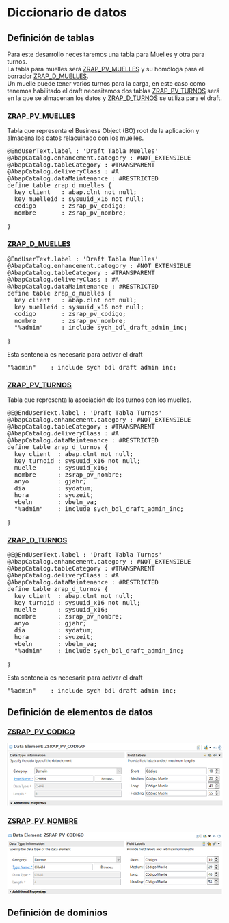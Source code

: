 # Diccionario de datos

## Definición de tablas
Para este desarrollo necesitaremos una tabla para Muelles y otra para turnos. <br>
La tabla para muelles será [ZRAP_PV_MUELLES](#ZRAP_PV_MUELLES) y su homóloga para el borrador [ZRAP_D_MUELLES](#ZRAP_D_MUELLES). <br>
Un muelle puede tener varios turnos para la carga, en este caso como tenemos habilitado el draft necesitamos dos tablas [ZRAP_PV_TURNOS](#ZRAP_PV_TURNOS) será en la que se almacenan los datos y [ZRAP_D_TURNOS](#ZRAP_D_TURNOS) se utiliza para el draft.

### [ZRAP_PV_MUELLES](#ZRAP_PV_MUELLES)
Tabla que representa el Business Object (BO) root de la aplicación y almacena los datos relacuinado con los muelles.

<pre>
@EndUserText.label : 'Draft Tabla Muelles'
@AbapCatalog.enhancement.category : #NOT_EXTENSIBLE
@AbapCatalog.tableCategory : #TRANSPARENT
@AbapCatalog.deliveryClass : #A
@AbapCatalog.dataMaintenance : #RESTRICTED
define table zrap_d_muelles {
  key client   : abap.clnt not null;
  key muelleid : sysuuid_x16 not null;
  codigo       : zsrap_pv_codigo;
  nombre       : zsrap_pv_nombre;

}
</pre>

### [ZRAP_D_MUELLES](#ZRAP_D_MUELLES)
<pre>
@EndUserText.label : 'Draft Tabla Muelles'
@AbapCatalog.enhancement.category : #NOT_EXTENSIBLE
@AbapCatalog.tableCategory : #TRANSPARENT
@AbapCatalog.deliveryClass : #A
@AbapCatalog.dataMaintenance : #RESTRICTED
define table zrap_d_muelles {
  key client   : abap.clnt not null;
  key muelleid : sysuuid_x16 not null;
  codigo       : zsrap_pv_codigo;
  nombre       : zsrap_pv_nombre;
  "%admin"     : include sych_bdl_draft_admin_inc;

}
</pre>
Esta sentencia es necesaria para activar el draft
<pre>
"%admin"    : include sych_bdl_draft_admin_inc;
</pre>

### [ZRAP_PV_TURNOS](#ZRAP_PV_TURNOS)
Tabla que representa la asociación de los turnos con los muelles.
<pre>
@E@EndUserText.label : 'Draft Tabla Turnos'
@AbapCatalog.enhancement.category : #NOT_EXTENSIBLE
@AbapCatalog.tableCategory : #TRANSPARENT
@AbapCatalog.deliveryClass : #A
@AbapCatalog.dataMaintenance : #RESTRICTED
define table zrap_d_turnos {
  key client  : abap.clnt not null;
  key turnoid : sysuuid_x16 not null;
  muelle      : sysuuid_x16;
  nombre      : zsrap_pv_nombre;
  anyo        : gjahr;
  dia         : sydatum;
  hora        : syuzeit;
  vbeln       : vbeln_va;
  "%admin"    : include sych_bdl_draft_admin_inc;

}
</pre>

### [ZRAP_D_TURNOS](#ZRAP_D_TURNOS)
<pre>
@E@EndUserText.label : 'Draft Tabla Turnos'
@AbapCatalog.enhancement.category : #NOT_EXTENSIBLE
@AbapCatalog.tableCategory : #TRANSPARENT
@AbapCatalog.deliveryClass : #A
@AbapCatalog.dataMaintenance : #RESTRICTED
define table zrap_d_turnos {
  key client  : abap.clnt not null;
  key turnoid : sysuuid_x16 not null;
  muelle      : sysuuid_x16;
  nombre      : zsrap_pv_nombre;
  anyo        : gjahr;
  dia         : sydatum;
  hora        : syuzeit;
  vbeln       : vbeln_va;
  "%admin"    : include sych_bdl_draft_admin_inc;

}
</pre>
Esta sentencia es necesaria para activar el draft
<pre>
"%admin"    : include sych_bdl_draft_admin_inc;
</pre>

## Definición de elementos de datos

### [ZSRAP_PV_CODIGO](#ZSRAP_PV_CODIGO)
![ZSRAP_PV_CODIGO](../images/data_elements/zsrap_pv_codigo.png)
### [ZSRAP_PV_NOMBRE](#ZSRAP_PV_NOMBRE)
![ZSRAP_PV_NOMBRE](../images/data_elements/zsrap_pv_nombre.png)


## Definición de dominios
